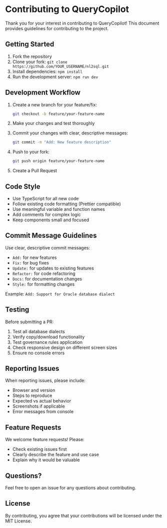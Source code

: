 # Contributing to QueryCopilot

Thank you for your interest in contributing to QueryCopilot! This document provides guidelines for contributing to the project.

## Getting Started

1. Fork the repository
2. Clone your fork: `git clone https://github.com/YOUR_USERNAME/nl2sql.git`
3. Install dependencies: `npm install`
4. Run the development server: `npm run dev`

## Development Workflow

1. Create a new branch for your feature/fix:
   ```bash
   git checkout -b feature/your-feature-name
   ```

2. Make your changes and test thoroughly

3. Commit your changes with clear, descriptive messages:
   ```bash
   git commit -m "Add: New feature description"
   ```

4. Push to your fork:
   ```bash
   git push origin feature/your-feature-name
   ```

5. Create a Pull Request

## Code Style

- Use TypeScript for all new code
- Follow existing code formatting (Prettier compatible)
- Use meaningful variable and function names
- Add comments for complex logic
- Keep components small and focused

## Commit Message Guidelines

Use clear, descriptive commit messages:

- `Add:` for new features
- `Fix:` for bug fixes
- `Update:` for updates to existing features
- `Refactor:` for code refactoring
- `Docs:` for documentation changes
- `Style:` for formatting changes

Example: `Add: Support for Oracle database dialect`

## Testing

Before submitting a PR:

1. Test all database dialects
2. Verify copy/download functionality
3. Test governance rules application
4. Check responsive design on different screen sizes
5. Ensure no console errors

## Reporting Issues

When reporting issues, please include:

- Browser and version
- Steps to reproduce
- Expected vs actual behavior
- Screenshots if applicable
- Error messages from console

## Feature Requests

We welcome feature requests! Please:

- Check existing issues first
- Clearly describe the feature and use case
- Explain why it would be valuable

## Questions?

Feel free to open an issue for any questions about contributing.

## License

By contributing, you agree that your contributions will be licensed under the MIT License.
